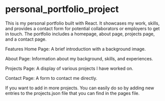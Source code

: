 # personal_portfolio_project
This is my personal portfolio built with React. It showcases my work, skills, and provides a contact form for potential collaborators or employers to get in touch. The portfolio includes a homepage, about page, projects page, and a contact page.

Features
Home Page: A brief introduction with a background image.

About Page: Information about my background, skills, and experiences.

Projects Page: A display of various projects I have worked on.

Contact Page: A form to contact me directly.

If you want to add in more projects. You can easily do so by adding new entries to the projects.json file that you can find in the pages file.
